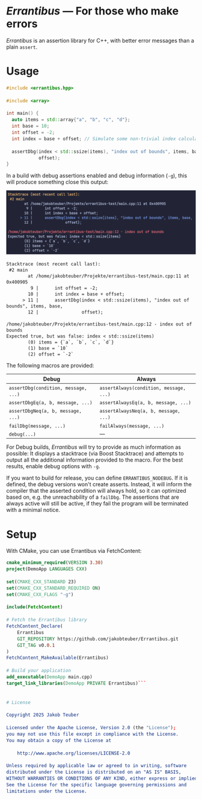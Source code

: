 *Errantibus* — For those who make errors
========================================

*Errantibus* is an assertion library for C++, with better 
error messages than a plain `assert`.

# Usage 

```cpp  
#include <errantibus.hpp>

#include <array>

int main() {
  auto items = std::array{"a", "b", "c", "d"};
  int base = 10;
  int offset = -2;
  int index = base + offset; // Simulate some non-trivial index calculation

  assertDbg(index < std::ssize(items), "index out of bounds", items, base,
            offset);
}
```

In a build with debug assertions enabled and debug information (`-g`), this will
produce something close this output:

![see below for text version](./stacktrace.png)

```
Stacktrace (most recent call last):
 #2 main
        at /home/jakobteuber/Projekte/errantibus-test/main.cpp:11 at 0x400905
         9 |      int offset = -2;
        10 |      int index = base + offset;
      > 11 |      assertDbg(index < std::ssize(items), "index out of bounds", items, base,
        12 |                offset);

/home/jakobteuber/Projekte/errantibus-test/main.cpp:12 - index out of bounds
Expected true, but was false: index < std::ssize(items)
        (0) items = {`a`, `b`, `c`, `d`}
        (1) base = `10`
        (2) offset = `-2`
```

The following macros are provided:

| Debug | Always |
| ----- | ------ | 
| `assertDbg(condition, message, ...)` | `assertAlways(condition, message, ...)` |
| `assertDbgEq(a, b, message, ...)` | `assertAlwaysEq(a, b, message, ...)` |
| `assertDbgNeq(a, b, message, ...)` | `assertAlwaysNeq(a, b, message, ...)` |
| `failDbg(message, ...)` | `failAlways(message, ...)` | 
| `debug(...)` | — |

For Debug builds, *Errantibus* will try to provide as much information 
as possible: It displays a stacktrace (via Boost Stacktrace) and attempts
to output all the additional information provided to the macro. For the best 
results, enable debug options with `-g`.

If you want to build for release, you can define `ERRANTIBUS_NODEBUG`. If it is
defined, the debug versions won't create asserts. Instead, it will inform the 
compiler that the asserted condition will always hold, so it can optimized based 
on, e.g. the unreachability of a `failDbg`. The assertions that are always active
will still be active, if they fail the program will be terminated with a minimal
notice.

# Setup

With CMake, you can use Errantibus via FetchContent:

```cmake
cmake_minimum_required(VERSION 3.30)
project(DemoApp LANGUAGES CXX)

set(CMAKE_CXX_STANDARD 23)
set(CMAKE_CXX_STANDARD_REQUIRED ON)
set(CMAKE_CXX_FLAGS "-g")

include(FetchContent)

# Fetch the Errantibus library
FetchContent_Declare(
    Errantibus
    GIT_REPOSITORY https://github.com/jakobteuber/Errantibus.git
    GIT_TAG v0.0.1
)
FetchContent_MakeAvailable(Errantibus)

# Build your application
add_executable(DemoApp main.cpp)
target_link_libraries(DemoApp PRIVATE Errantibus)```


# License

Copyright 2025 Jakob Teuber

Licensed under the Apache License, Version 2.0 (the "License");
you may not use this file except in compliance with the License.
You may obtain a copy of the License at

    http://www.apache.org/licenses/LICENSE-2.0

Unless required by applicable law or agreed to in writing, software
distributed under the License is distributed on an "AS IS" BASIS,
WITHOUT WARRANTIES OR CONDITIONS OF ANY KIND, either express or implied.
See the License for the specific language governing permissions and
limitations under the License.
